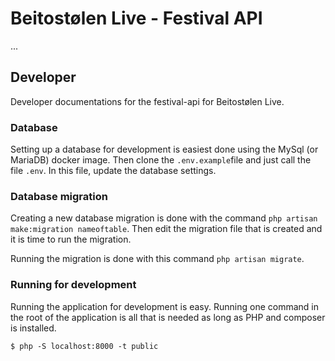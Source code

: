 # Beitostølen Live - Festival API

...

## Developer

Developer documentations for the festival-api for Beitostølen Live.

### Database

Setting up a database for development is easiest done using the MySql (or MariaDB) docker image. Then clone the `.env.example`file and just call the file `.env`. In this file, update the database settings.

### Database migration

Creating a new database migration is done with the command `php artisan make:migration nameoftable`. Then edit the migration file that is created and it is time to run the migration.

Running the migration is done with this command `php artisan migrate`.

### Running for development

Running the application for development is easy. Running one command in the root of the application is all that is needed as long as PHP and composer is installed.

```
$ php -S localhost:8000 -t public
```